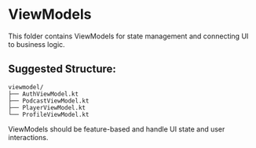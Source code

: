 # ViewModels

This folder contains ViewModels for state management and connecting UI to business logic.

## Suggested Structure:
```
viewmodel/
├── AuthViewModel.kt
├── PodcastViewModel.kt
├── PlayerViewModel.kt
└── ProfileViewModel.kt
```

ViewModels should be feature-based and handle UI state and user interactions.